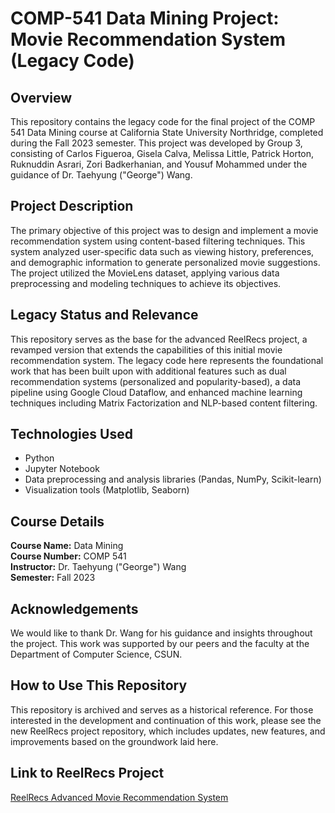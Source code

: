# COMP-541 Data Mining Project: Movie Recommendation System (Legacy Code)

## Overview
This repository contains the legacy code for the final project of the COMP 541 Data Mining course at California State University Northridge, completed during the Fall 2023 semester. This project was developed by Group 3, consisting of Carlos Figueroa, Gisela Calva, Melissa Little, Patrick Horton, Ruknuddin Asrari, Zori Badkerhanian, and Yousuf Mohammed under the guidance of Dr. Taehyung ("George") Wang.

## Project Description
The primary objective of this project was to design and implement a movie recommendation system using content-based filtering techniques. This system analyzed user-specific data such as viewing history, preferences, and demographic information to generate personalized movie suggestions. The project utilized the MovieLens dataset, applying various data preprocessing and modeling techniques to achieve its objectives.

## Legacy Status and Relevance
This repository serves as the base for the advanced ReelRecs project, a revamped version that extends the capabilities of this initial movie recommendation system. The legacy code here represents the foundational work that has been built upon with additional features such as dual recommendation systems (personalized and popularity-based), a data pipeline using Google Cloud Dataflow, and enhanced machine learning techniques including Matrix Factorization and NLP-based content filtering.

## Technologies Used
- Python
- Jupyter Notebook
- Data preprocessing and analysis libraries (Pandas, NumPy, Scikit-learn)
- Visualization tools (Matplotlib, Seaborn)

## Course Details
**Course Name:** Data Mining  
**Course Number:** COMP 541  
**Instructor:** Dr. Taehyung ("George") Wang  
**Semester:** Fall 2023  

## Acknowledgements
We would like to thank Dr. Wang for his guidance and insights throughout the project. This work was supported by our peers and the faculty at the Department of Computer Science, CSUN.

## How to Use This Repository
This repository is archived and serves as a historical reference. For those interested in the development and continuation of this work, please see the new ReelRecs project repository, which includes updates, new features, and improvements based on the groundwork laid here.

## Link to ReelRecs Project
[ReelRecs Advanced Movie Recommendation System](https://github.com/cfiguer055/ReelRecs-Dev)

